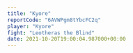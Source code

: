 ```yaml
---
title: "Kyore"
reportCode: "6AVWPgm8tYbcFC2q"
player: "Kyore"
fight: "Leotheras the Blind"
date: 2021-10-20T19:00:04.987000+00:00
---
```


